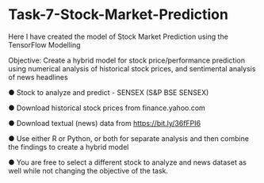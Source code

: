 # Task-7-Stock-Market-Prediction
Here I have created the model of Stock Market Prediction using the TensorFlow Modelling 

Objective: Create a hybrid model for stock price/performance prediction using numerical analysis of historical stock prices, and sentimental analysis of news headlines

● Stock to analyze and predict - SENSEX (S&P BSE SENSEX)

● Download historical stock prices from finance.yahoo.com

● Download textual (news) data from https://bit.ly/36fFPI6

● Use either R or Python, or both for separate analysis and then combine the findings to create a hybrid model

● You are free to select a different stock to analyze and news dataset as well while not changing the objective of the task.







